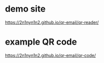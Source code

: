 # demo site

https://2n1nyn1n2.github.io/qr-email/qr-reader/

# example QR code
https://2n1nyn1n2.github.io/qr-email/qr-code/


